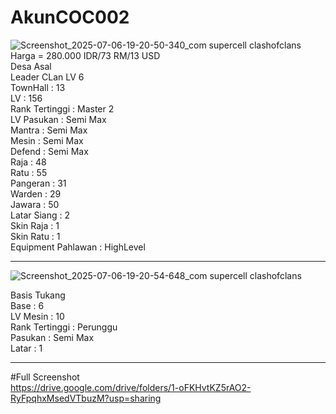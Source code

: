 # AkunCOC002 
![Screenshot_2025-07-06-19-20-50-340_com supercell clashofclans](https://github.com/user-attachments/assets/ab5248bf-b09e-4e88-bd06-36b341fb5993) 
Harga = 280.000 IDR/73 RM/13 USD<br>
Desa Asal<br>
Leader CLan LV 6<br>
TownHall : 13 <br>
LV : 156 <br>
Rank Tertinggi : Master 2 <br>
LV Pasukan : Semi Max <br>
Mantra : Semi Max <br>
Mesin : Semi Max<br>
Defend : Semi Max <br>
Raja : 48<br>
Ratu : 55 <br>
Pangeran : 31 <br>
Warden : 29<br>
Jawara : 50<br>
Latar Siang : 2<br>
Skin Raja : 1<br>
Skin Ratu : 1<br>
Equipment Pahlawan : HighLevel <br>
_____________________________________
![Screenshot_2025-07-06-19-20-54-648_com supercell clashofclans](https://github.com/user-attachments/assets/f3140e38-d309-4dbb-ae95-7c36b66fcd73)

Basis Tukang<br>
Base : 6<br>
LV Mesin : 10<br>
Rank Tertinggi : Perunggu<br>
Pasukan : Semi Max<br>
Latar : 1<br>
___________________
#Full Screenshot<br>
https://drive.google.com/drive/folders/1-oFKHvtKZ5rAO2-RyFpqhxMsedVTbuzM?usp=sharing
